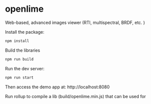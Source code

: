 # openlime
Web-based, advanced images viewer (RTI, multispectral, BRDF, etc. )


Install the package:
```bash
npm install
```

Build the libraries
```bash
npm run build
```

Run the dev server:
```bash
npm run start
```

Then access the demo app at: http://localhost:8080


Run rollup to compile a lib (build/openlime.min.js) that can be used for <script>  approach.

```bash
rollup -c rollup.config.js 
```
or
```bash
npm run rollup
```

Documentation is created using documentation.js. To generate the docs, install documentation

```bash
sudo npm install -g documentation
```

and generate the docs.


```bash
npm run documentation
```

Documentation.js supports markdown syntax and JSDoc syntax.



JSON example of the configuration:


{
	camera: { 
	},
	canvas: {
		rasters: [
			{
				id:
				name:
				width: //optional
				height: //optional
				url: 
				layout: <image|google|deepzoom|zoomify|iip|iiif> //ooptional if can be recovered from the url.
				

			}
		]
	},
	overlay: {
	}
}



